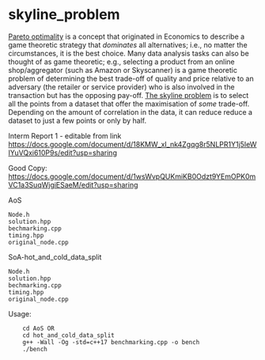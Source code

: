 # skyline_problem
[Pareto optimality](https://en.wikipedia.org/wiki/Pareto_efficiency) is a concept that originated in Economics to describe a game theoretic strategy that *dominates* all alternatives; i.e., no matter the circumstances, it is the best choice. Many data analysis tasks can also be thought of as game theoretic; e.g., selecting a product from an online shop/aggregator (such as Amazon or Skyscanner) is a game theoretic problem of determining the best trade-off of quality and price relative to an adversary (the retailer or service provider) who is also involved in the transaction but has the opposing pay-off. [The skyline problem](http://delab.csd.auth.gr/papers/IISA2015tpm.pdf) is to select all the points from a dataset that offer the maximisation of *some* trade-off. Depending on the amount of correlation in the data, it can reduce reduce a dataset to just a few points or only by half.

Interm Report 1 - editable from link
https://docs.google.com/document/d/18KMW_xI_nk4Zgqg8r5NLPR1Y1j5IeWIYuVQxi610P9s/edit?usp=sharing

Good Copy:
https://docs.google.com/document/d/1wsWvpQUKmiKB0Odzt9YEmOPK0mVC1a3SuqWjgiESaeM/edit?usp=sharing


AoS

    Node.h
    solution.hpp
    bechmarking.cpp 
    timing.hpp
    original_node.cpp
  

SoA-hot_and_cold_data_split

    Node.h
    solution.hpp
    bechmarking.cpp 
    timing.hpp
    original_node.cpp


Usage:
```
    cd AoS OR
    cd hot_and_cold_data_split 
    g++ -Wall -Og -std=c++17 benchmarking.cpp -o bench 
    ./bench
```
